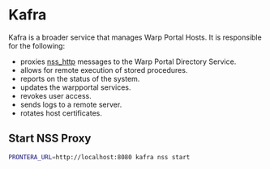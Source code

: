 # Kafra

Kafra is a broader service that manages Warp Portal Hosts. It is responsible for the following:

- proxies [nss_http](https://github.com/gmjosack/nss_http.git) messages to the Warp Portal Directory Service.
- allows for remote execution of stored procedures.
- reports on the status of the system.
- updates the warpportal services.
- revokes user access.
- sends logs to a remote server.
- rotates host certificates.

## Start NSS Proxy

```bash
PRONTERA_URL=http://localhost:8080 kafra nss start
```
